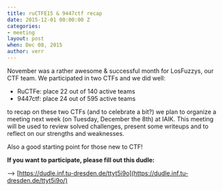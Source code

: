 ```yaml
---
title: ruCTFE15 & 9447ctf recap
date: 2015-12-01 00:00:00 Z
categories:
- meeting
layout: post
when: Dec 08, 2015
author: verr
---
```


November was a rather awesome & successful month for LosFuzzys, our CTF team. We participated in two CTFs and we did well:

* RuCTFe: place 22 out of 140 active teams
* 9447ctf: place 24 out of 595 active teams

to recap on these two CTFs (and to celebrate a bit?) we plan to organize a meeting next week (on Tuesday, December the 8th) at IAIK.
This meeting will be used to review solved challenges, present some writeups and to reflect on our strengths and weaknesses.

Also a good starting point for those new to CTF!

**If you want to participate, please fill out this dudle:**

--> [https://dudle.inf.tu-dresden.de/ttyt5i9o](https://dudle.inf.tu-dresden.de/ttyt5i9o/)
